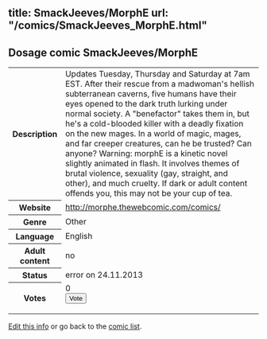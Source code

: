 title: SmackJeeves/MorphE
url: "/comics/SmackJeeves_MorphE.html"
---
Dosage comic SmackJeeves/MorphE
-----------------------------------------

<p id="msg"></p>
<script type="text/javascript">
if (window.location.search === '?edit_info_mail=sent_ok') {
  var elem = document.getElementById("msg");
  elem.innerHTML = 'Edited information sucessfully sent for review, which is usually done daily. Thanks!';
  elem.className = 'ok';
}
</script>
<table class="comicinfo">
<tr>
<th>Description</th><td>Updates Tuesday, Thursday and Saturday at 7am EST. After their rescue from a madwoman's hellish subterranean caverns, five humans have their eyes opened to the dark truth lurking under normal society. A &quot;benefactor&quot; takes them in, but he's a cold-blooded killer with a deadly fixation on the new mages. In a world of magic, mages, and far creeper creatures, can he be trusted? Can anyone? Warning: morphE is a kinetic novel slightly animated in flash. It involves themes of brutal violence, sexuality (gay, straight, and other), and much cruelty. If dark or adult content offends you, this may not be your cup of tea.</td>
</tr>
<tr>
<th>Website</th><td><a href="http://morphe.thewebcomic.com/comics/">http://morphe.thewebcomic.com/comics/</a></td>
</tr>
<tr>
<th>Genre</th><td>Other</td>
</tr>
<tr>
<th>Language</th><td>English</td>
</tr>
<tr>
<th>Adult content</th><td>no</td>
</tr>
<tr>
<th>Status</th><td>error on 24.11.2013</td>
</tr>
<tr>
<th>Votes</th><td>0
<form action="http://gaecounter.appspot.com/count/" method="POST">
<input name="name" type="hidden" value="SmackJeeves_MorphE"/>
<input name="uid" type="hidden" id="voteuid" value=""/>
<input type="submit" value="Vote"/>
</form>
</td>
</tr>
</table>
<script type="text/javascript">
var ua = navigator.userAgent;
document.getElementById("voteuid").value = ua.replace(/[^a-zA-Z0-9\._:]/g , "_");;
</script>

[Edit this info](SmackJeeves_MorphE_edit.html) or go back to the [comic list](../comic-index.html).
